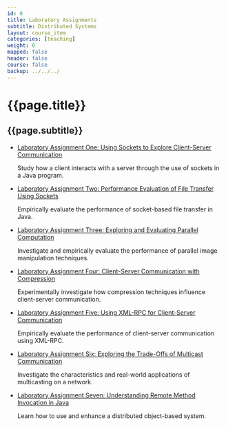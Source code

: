 ```yaml
---
id: 0
title: Laboratory Assignments
subtitle: Distributed Systems
layout: course_item
categories: [teaching]
weight: 0
mapped: false
header: false
course: false
backup: ../../../
---
```


# {{page.title}}

## {{page.subtitle}}

<ul>

<li><a href="{{site.baseurl}}teaching/cs441S2016/provide/labs/lab1/cs441S2016_lab1.pdf">Laboratory Assignment One: Using
Sockets to Explore Client-Server Communication</a> <p>Study how a client interacts with a server through the use of
sockets in a Java program.</p>

<li><a href="{{site.baseurl}}teaching/cs441S2016/provide/labs/lab2/cs441S2016_lab2.pdf">Laboratory Assignment Two:
Performance Evaluation of File Transfer Using Sockets</a> <p>Empirically evaluate the performance of socket-based file
transfer in Java.</p>

<li><a href="{{site.baseurl}}teaching/cs441S2016/provide/labs/lab3/cs441S2016_lab3.pdf">Laboratory Assignment Three:
Exploring and Evaluating Parallel Computation</a> <p>Investigate and empirically evaluate the performance of parallel
image manipulation techniques.</p>

<li><a href="{{site.baseurl}}teaching/cs441S2016/provide/labs/lab4/cs441S2016_lab4.pdf">Laboratory Assignment Four:
Client-Server Communication with Compression</a> <p>Experimentally investigate how compression techniques influence
client-server communication.</p>

<li><a href="{{site.baseurl}}teaching/cs441S2016/provide/labs/lab5/cs441S2016_lab5.pdf">Laboratory Assignment Five:
Using XML-RPC for Client-Server Communication</a> <p>Empirically evaluate the performance of client-server communication
using XML-RPC.</p>

<li><a href="{{site.baseurl}}teaching/cs441S2016/provide/labs/lab6/cs441S2016_lab6.pdf">Laboratory Assignment Six:
Exploring the Trade-Offs of Multicast Communication</a> <p>Investigate the characteristics and real-world applications
of multicasting on a network.</p>

<li><a href="{{site.baseurl}}teaching/cs441S2016/provide/labs/lab7/cs441S2016_lab7.pdf">Laboratory Assignment Seven:
Understanding Remote Method Invocation in Java</a> <p>Learn how to use and enhance a distributed object-based system.</p>

</ul>


